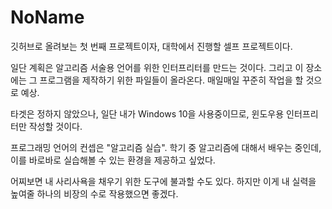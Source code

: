 # NoName

깃허브로 올려보는 첫 번째 프로젝트이자,
대학에서 진행할 셀프 프로젝트이다.

일단 계획은 알고리즘 서술용 언어를 위한 인터프리터를 만드는 것이다.
그리고 이 장소에는 그 프로그램을 제작하기 위한 파일들이 올라온다.
매일매일 꾸준히 작업을 할 것으로 예상.

타겟은 정하지 않았으나,
일단 내가 Windows 10을 사용중이므로,
윈도우용 인터프리터만 작성할 것이다.

프로그래밍 언어의 컨셉은 "알고리즘 실습".
학기 중 알고리즘에 대해서 배우는 중인데,
이를 바로바로 실습해볼 수 있는 환경을 제공하고 싶었다.

어찌보면 내 사리사욕을 채우기 위한 도구에 불과할 수도 있다.
하지만 이게 내 실력을 높여줄 하나의 비장의 수로 작용했으면 좋겠다.
